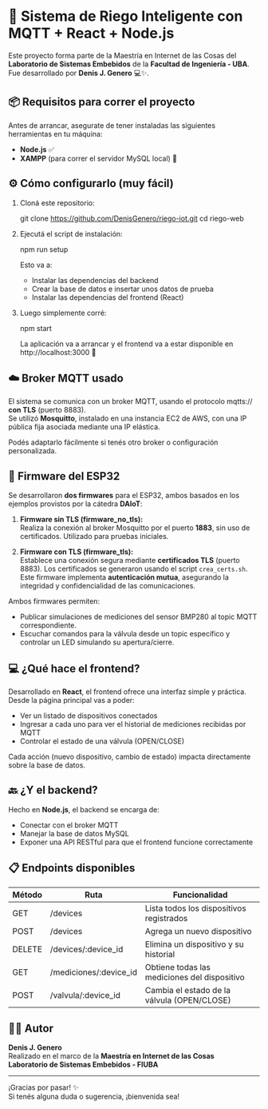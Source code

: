 # 🌱 Sistema de Riego Inteligente con MQTT + React + Node.js

Este proyecto forma parte de la Maestría en Internet de las Cosas del **Laboratorio de Sistemas Embebidos** de la **Facultad de Ingeniería - UBA**. Fue desarrollado por **Denis J. Genero** 💻✨.

## 📦 Requisitos para correr el proyecto

Antes de arrancar, asegurate de tener instaladas las siguientes herramientas en tu máquina:

- **Node.js** ✅  
- **XAMPP** (para correr el servidor MySQL local) 🐬  

## ⚙️ Cómo configurarlo (muy fácil)

1. Cloná este repositorio:

   git clone https://github.com/DenisGenero/riego-iot.git
   cd riego-web

2. Ejecutá el script de instalación:

   npm run setup

   Esto va a:
   - Instalar las dependencias del backend
   - Crear la base de datos e insertar unos datos de prueba
   - Instalar las dependencias del frontend (React)

3. Luego simplemente corré:

   npm start

   La aplicación va a arrancar y el frontend va a estar disponible en http://localhost:3000 🚀

## ☁️ Broker MQTT usado

El sistema se comunica con un broker MQTT,  usando el protocolo mqtts:// **con TLS** (puerto 8883).  
Se utilizó **Mosquitto**, instalado en una instancia EC2 de AWS, con una IP pública fija asociada mediante una IP elástica.

Podés adaptarlo fácilmente si tenés otro broker o configuración personalizada.

## 🔌 Firmware del ESP32

Se desarrollaron **dos firmwares** para el ESP32, ambos basados en los ejemplos provistos por la cátedra **DAIoT**:

1. **Firmware sin TLS (firmware_no_tls):**  
   Realiza la conexión al broker Mosquitto por el puerto **1883**, sin uso de certificados. Utilizado para pruebas iniciales.

2. **Firmware con TLS (firmware_tls):**  
   Establece una conexión segura mediante **certificados TLS** (puerto 8883). Los certificados se generaron usando el script `crea_certs.sh`. Este firmware implementa **autenticación mutua**, asegurando la integridad y confidencialidad de las comunicaciones.

Ambos firmwares permiten:
- Publicar simulaciones de mediciones del sensor BMP280 al topic MQTT correspondiente.
- Escuchar comandos para la válvula desde un topic específico y controlar un LED simulando su apertura/cierre.

## 💻 ¿Qué hace el frontend?

Desarrollado en **React**, el frontend ofrece una interfaz simple y práctica. Desde la página principal vas a poder:

- Ver un listado de dispositivos conectados
- Ingresar a cada uno para ver el historial de mediciones recibidas por MQTT
- Controlar el estado de una válvula (OPEN/CLOSE)

Cada acción (nuevo dispositivo, cambio de estado) impacta directamente sobre la base de datos.

## 🔙 ¿Y el backend?

Hecho en **Node.js**, el backend se encarga de:

- Conectar con el broker MQTT
- Manejar la base de datos MySQL
- Exponer una API RESTful para que el frontend funcione correctamente

## 📋 Endpoints disponibles

| Método | Ruta                    | Funcionalidad                                |
|--------|-------------------------|----------------------------------------------|
| GET    | /devices                | Lista todos los dispositivos registrados     |
| POST   | /devices                | Agrega un nuevo dispositivo                  |
| DELETE | /devices/:device_id     | Elimina un dispositivo y su historial        |
| GET    | /mediciones/:device_id  | Obtiene todas las mediciones del dispositivo |
| POST   | /valvula/:device_id     | Cambia el estado de la válvula (OPEN/CLOSE)      |

## 👨‍💻 Autor

**Denis J. Genero**  
Realizado en el marco de la **Maestría en Internet de las Cosas**  
**Laboratorio de Sistemas Embebidos - FIUBA**

---

¡Gracias por pasar! ✨  
Si tenés alguna duda o sugerencia, ¡bienvenida sea!